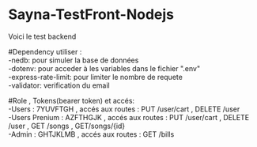 # Sayna-TestFront-Nodejs
Voici le test backend

#Dependency utiliser :<br/>
    -nedb: pour simuler la base de données<br/>
    -dotenv: pour acceder à les variables dans le fichier ".env"<br/>
    -express-rate-limit: pour limiter le nombre de requete<br/>
    -validator: verification du email<br/>

#Role , Tokens(bearer token) et accés:<br/>
    -Users : 7YUVFTGH , accés aux routes : PUT /user/cart , DELETE  /user<br/>
    -Users Prenium : AZFTHGJK , accés aux routes :  PUT  /user/cart , DELETE  /user , GET  /songs , GET/songs/{id}<br/>
    -Admin : GHTJKLMB , accés aux routes : GET /bills<br/>
